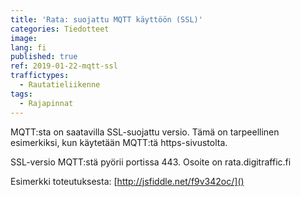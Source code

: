 ```yaml
---
title: 'Rata: suojattu MQTT käyttöön (SSL)'
categories: Tiedotteet
image: 
lang: fi
published: true
ref: 2019-01-22-mqtt-ssl
traffictypes:
  - Rautatieliikenne
tags:
  - Rajapinnat
---
```


MQTT:sta on saatavilla SSL-suojattu versio. Tämä on tarpeellinen esimerkiksi, kun käytetään MQTT:tä https-sivustolta.

SSL-versio MQTT:stä pyörii portissa 443. Osoite on rata.digitraffic.fi

Esimerkki toteutuksesta: [http://jsfiddle.net/f9v342oc/]()